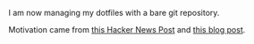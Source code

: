 I am now managing my dotfiles with a bare git repository. 

Motivation came from [this Hacker News Post](https://news.ycombinator.com/item?id=11070797) and [this blog post](https://www.atlassian.com/git/tutorials/dotfiles).